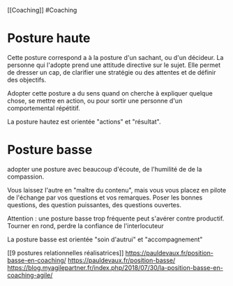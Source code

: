 [[Coaching]] #Coaching 
# Posture haute

Cette posture correspond a à la posture d'un sachant, ou d'un décideur. La personne qui l'adopte prend une attitude directive sur le sujet.
Elle permet de dresser un cap, de clarifier une stratégie ou des attentes et de définir des objectifs.

Adopter cette posture a du sens quand on cherche à expliquer quelque chose, se mettre en action, ou pour sortir une personne d'un comportemental répétitif.

La posture hautez est orientée "actions" et "résultat".
# Posture basse
adopter une posture avec beaucoup d'écoute, de l'humilité de de la compassion.

Vous laissez l'autre en "maître du contenu", mais vous vous placez en pilote de l'échange par vos questions et vos remarques.
Poser les bonnes questions, des question puissantes, des questions ouvertes.

Attention : une posture basse trop fréquente peut s'avérer contre productif. Tourner en rond, perdre la confiance de l'interlocuteur

La posture basse est orientée "soin d'autrui" et "accompagnement"

[[9 postures relationnelles réalisatrices]]
https://pauldevaux.fr/position-basse-en-coaching/
https://pauldevaux.fr/position-basse/
https://blog.myagilepartner.fr/index.php/2018/07/30/la-position-basse-en-coaching-agile/